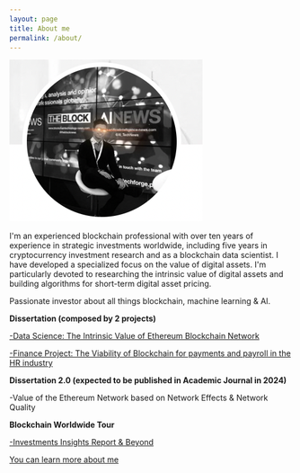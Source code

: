 ```yaml
---
layout: page
title: About me
permalink: /about/
---
```


![Photo](https://github.com/J100x/J100x.github.io/blob/753899bf8febb57a6a0f0e0e8bd56357cff80369/images/Screen%20Shot%202022-08-05%20at%2005.02.53.png?raw=true)

I'm an experienced blockchain professional with over ten years of experience in strategic investments worldwide, including five years in cryptocurrency investment research and as a blockchain data scientist. I have developed a specialized focus on the value of digital assets. I'm particularly devoted to researching the intrinsic value of digital assets and building algorithms for short-term digital asset pricing.

Passionate investor about all things blockchain, machine learning & AI.

**Dissertation (composed by 2 projects)**

[-Data Science: The Intrinsic Value of Ethereum Blockchain Network](https://j100x.github.io/images/The%20Intrinsic%20Value%20of%20Ethereum%20Blockchain%20Network.pdf)


[-Finance Project: The Viability of Blockchain for payments and payroll in the HR industry](https://j100x.github.io/images/The%20Viability%20of%20Payments%20&%20Payroll%20with%20Blockchain%20Technology.pdf)

**Dissertation 2.0 (expected to be published in Academic Journal in 2024)**

-Value of the Ethereum Network based on Network Effects & Network Quality

**Blockchain Worldwide Tour**

[-Investments Insights Report & Beyond](https://medium.com/@joshuaeick)

[You can learn more about me](https://linktr.ee/j100xob)
